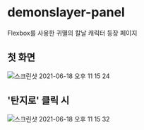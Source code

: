 # demonslayer-panel
Flexbox를 사용한 귀멸의 칼날 캐릭터 등장 페이지

## 첫 화면
![스크린샷 2021-06-18 오후 11 15 24](https://user-images.githubusercontent.com/17468015/122574906-1f5aad80-d08b-11eb-83de-d5576f579196.png)

## '탄지로' 클릭 시
![스크린샷 2021-06-18 오후 11 15 32](https://user-images.githubusercontent.com/17468015/122574929-25e92500-d08b-11eb-834d-e0618b1c86cf.png)
